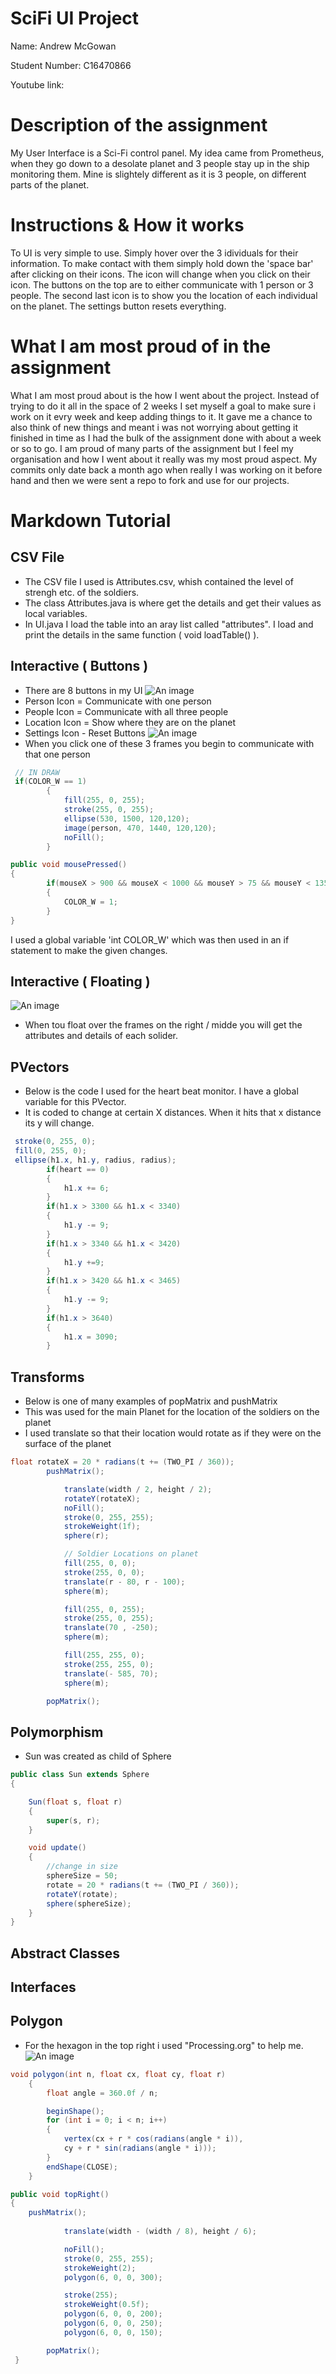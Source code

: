 # SciFi UI Project

Name: Andrew McGowan

Student Number: C16470866

Youtube link: 

# Description of the assignment

My User Interface is a Sci-Fi control panel. My idea came from Prometheus, when they go down to a desolate planet and 3 people stay up in the ship monitoring them. 
Mine is slightely different as it is 3 people, on different parts of the planet. 

# Instructions & How it works
To UI is very simple to use. Simply hover over the 3 idividuals for their information. To make contact with them simply hold down the 'space bar' after clicking on their icons. The icon will change when you click on their icon. 
The buttons on the top are to either communicate with 1 person or 3 people. The second last icon is to show you the location of each individual on the planet. The settings button resets everything.

# What I am most proud of in the assignment
What I am most proud about is the how I went about the project. Instead of trying to do it all in the space of 2 weeks I set myself a goal to make sure i work on it evry week and keep adding things to it. It gave me a chance to also think of new things and meant i was not worrying about getting it finished in time as I had the bulk of the assignment done with about a week or so to go. I am proud of many parts of the assignment but I feel my organisation and how I went about it really was my most proud aspect. My commits only date back a month ago when really I was working on it before hand and then we were sent a repo to fork and use for our projects.

# Markdown Tutorial

## CSV File
- The CSV file I used is Attributes.csv, whish contained the level of strengh etc. of the soldiers.
- The class Attributes.java is where get the details and get their values as local variables.
- In UI.java I load the table into an aray list called "attributes". I load and print the details in the same function ( void loadTable() ).

## Interactive ( Buttons )
- There are 8 buttons in my UI
![An image](images/buttons.PNG)
- Person Icon = Communicate with one person
- People Icon = Communicate with all three people
- Location Icon = Show where they are on the planet 
- Settings Icon - Reset Buttons
![An image](images/buttons2.PNG)
- When you click one of these 3 frames you begin to communicate with that one person
```Java
 // IN DRAW
 if(COLOR_W == 1)
        {
            fill(255, 0, 255);
            stroke(255, 0, 255);
            ellipse(530, 1500, 120,120);
            image(person, 470, 1440, 120,120);
            noFill();
        }

public void mousePressed()
{
        if(mouseX > 900 && mouseX < 1000 && mouseY > 75 && mouseY < 135)
        {
            COLOR_W = 1;
        }
}
```
I used a global variable 'int COLOR_W' which was then used in an if statement to make the given changes. 

## Interactive ( Floating )
![An image](images/float.PNG)
- When tou float over the frames on the right / midde you will get the attributes and details of each solider.

## PVectors
- Below is the code I used for the heart beat monitor. I have a global variable for this PVector.
- It is coded to change at certain X distances. When it hits that x distance its y will change.
```Java
 stroke(0, 255, 0);
 fill(0, 255, 0);
 ellipse(h1.x, h1.y, radius, radius);
        if(heart == 0)
        {
            h1.x += 6;
        }
        if(h1.x > 3300 && h1.x < 3340)
        {
            h1.y -= 9;
        }
        if(h1.x > 3340 && h1.x < 3420)
        {
            h1.y +=9;
        }
        if(h1.x > 3420 && h1.x < 3465)
        {
            h1.y -= 9;
        }
        if(h1.x > 3640)
        {
            h1.x = 3090;
        }
```
## Transforms
- Below is one of many examples of popMatrix and pushMatrix
- This was used for the main Planet for the location of the soldiers on the planet
- I used translate so that their location would rotate as if they were on the surface of the planet
```Java
float rotateX = 20 * radians(t += (TWO_PI / 360));
        pushMatrix();

            translate(width / 2, height / 2);
            rotateY(rotateX);
            noFill();
            stroke(0, 255, 255);
            strokeWeight(1f);
            sphere(r);

            // Soldier Locations on planet
            fill(255, 0, 0);
            stroke(255, 0, 0);
            translate(r - 80, r - 100);
            sphere(m);

            fill(255, 0, 255);
            stroke(255, 0, 255);
            translate(70 , -250);
            sphere(m);

            fill(255, 255, 0);
            stroke(255, 255, 0);
            translate(- 585, 70);
            sphere(m);

        popMatrix();
```
## Polymorphism
- Sun was created as child of Sphere
```Java
public class Sun extends Sphere
{

    Sun(float s, float r)
    {
        super(s, r);
    }

    void update()
    {
        //change in size
        sphereSize = 50;
        rotate = 20 * radians(t += (TWO_PI / 360));
        rotateY(rotate);
        sphere(sphereSize);
    }
}
```
## Abstract Classes

## Interfaces

## Polygon
- For the hexagon in the top right i used "Processing.org" to help me.
![An image](images/hexagon.PNG)
```Java
void polygon(int n, float cx, float cy, float r) 
    {
        float angle = 360.0f / n;

        beginShape();
        for (int i = 0; i < n; i++) 
        {
            vertex(cx + r * cos(radians(angle * i)),
            cy + r * sin(radians(angle * i)));
        }
        endShape(CLOSE);
    }

public void topRight()
{
    pushMatrix();
            
            translate(width - (width / 8), height / 6);

            noFill();
            stroke(0, 255, 255);
            strokeWeight(2);
            polygon(6, 0, 0, 300);

            stroke(255);
            strokeWeight(0.5f);
            polygon(6, 0, 0, 200);
            polygon(6, 0, 0, 250);
            polygon(6, 0, 0, 150);

        popMatrix();
 }
```
